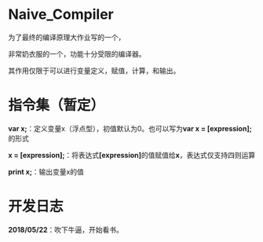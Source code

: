 # Naive_Compiler


为了最终的编译原理大作业写的一个，

非常奶衣服的一个，功能十分受限的编译器。

其作用仅限于可以进行变量定义，赋值，计算，和输出。


# 指令集（暂定）


<b>var x;</b>：定义变量x（浮点型），初值默认为0。也可以写为<b>var x = [expression];</b>的形式

<b>x = [expression];</b>：将表达式<b>[expression]</b>的值赋值给<b>x</b>，表达式仅支持四则运算

<b>print x;</b>：输出变量x的值


# 开发日志


<b>2018/05/22</b>：吹下牛逼，开始看书。
